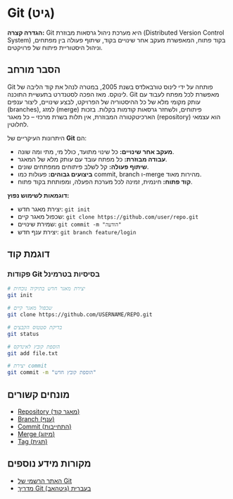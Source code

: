  # Git (גיט)

**הגדרה קצרה:** Git היא מערכת ניהול גרסאות מבוזרת (Distributed Version Control System) בקוד פתוח, המאפשרת מעקב אחר שינויים בקוד, שיתוף פעולה בין מפתחים, וניהול היסטוריית פיתוח של פרויקטים.

## הסבר מורחב

Git פותחה על ידי לינוס טורבאלדס בשנת 2005, במטרה לנהל את קוד הליבה של לינוקס. מאז הפכה לסטנדרט בתעשיית התוכנה. Git מאפשרת לכל מפתח לעבוד עם עותק מקומי מלא של כל ההיסטוריה של הפרויקט, לבצע שינויים, ליצור ענפים (branches), למזג (merge) פיתוחים, ולשחזר גרסאות קודמות בקלות. בזכות הארכיטקטורה המבוזרת, אין תלות בשרת מרכזי – כל מאגר (repository) הוא עצמאי לחלוטין.

היתרונות העיקריים של **Git** הם:
* **מעקב אחר שינויים:** כל שינוי מתועד, כולל מי, מתי ומה שונה.
* **עבודה מבוזרת:** כל מפתח עובד עם עותק מלא של המאגר.
* **שיתוף פעולה:** קל לשלב פיתוחים ממפתחים שונים.
* **ביצועים גבוהים:** פעולות כמו commit, branch ו-merge מהירות מאוד.
* **קוד פתוח:** חינמית, זמינה לכל מערכת הפעלה, ומפותחת בקוד פתוח.

**דוגמאות לשימוש נפוץ:**
* יצירת מאגר חדש: `git init`
* שכפול מאגר קיים: `git clone https://github.com/user/repo.git`
* שמירת שינויים: `git commit -m "הודעה"`
* יצירת ענף חדש: `git branch feature/login`

## דוגמת קוד

### פקודות Git בסיסיות בטרמינל
```bash
# יצירת מאגר חדש בתיקיה נוכחית
git init

# שכפול מאגר קיים
git clone https://github.com/USERNAME/REPO.git

# בדיקת סטטוס הקבצים
git status

# הוספת קובץ לאינדקס
git add file.txt

# יצירת commit
git commit -m "הוספת קובץ חדש"
```

## מונחים קשורים

* [Repository (מאגר קוד)](./repository.md)
* [Branch (ענף)](./branch.md)
* [Commit (התחייבות)](./commit.md)
* [Merge (מיזוג)](./merge.md)
* [Tag (תגית)](./tag.md)

## מקורות מידע נוספים

* [האתר הרשמי של Git](https://git-scm.com/)
* [מדריך Git בעברית (גיטהאב)](https://he.wikipedia.org/wiki/Git)
